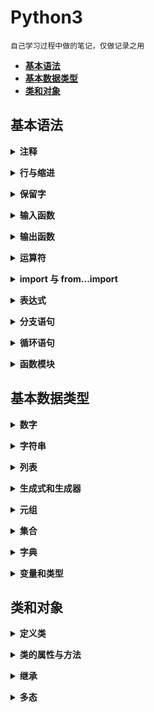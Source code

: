 # **Python3**
    自己学习过程中做的笔记，仅做记录之用

  - [**基本语法**](#基本语法)
  - [**基本数据类型**](#基本数据类型)
  - [**类和对象**](#类和对象)

## **基本语法**

<b><details><summary>注释</summary></b>

- **单行注释以 ` # ` 开头**

```python
# Here are the comments
```

- **多行注释以 三个单引号（` ''' `） 或 三个双引号（`""""`） 开头和结尾，但首尾使用的应该相同**

```python
'''
This is a mulyiline comment
used in Python
'''

"""
This is a mulyiline comment
used in Python
"""

```

</details>

<b><details><summary>行与缩进</summary></b>

- **空行**，函数之间或类的方法之间用空行分隔，表示一段新的代码的开始。类和函数入口之间也用一行空行分隔，以突出函数入口的开始。

- **缩进**，`python` 使用缩进来表示代码块，缩进的空格数是可变的，但是同一个代码块的语句必须包含相同的缩进空格数

```python
if True :
    print("True")
else :
    print("False")
```
- **多行语句**，`python` 中如果一行语句过长，可以用反斜杠 (\) 实现多行语句，在 '()' `[]` '{}'中的多行语句，不需要反斜杠 (\)
```python
print(" hello \
        world \
        !")
```
- **同一行显示多条语句**，`python` 可以同一行中使用多条语句，语句之间使用`;` 分割

</details>

<b><details><summary>保留字</summary></b>

- **`Python` 的标准库提供了一个 `keyword` 模块，可以输出当前版本的所有关键字**

```python
import keyword
keyword.kwlist

# 结果
['False', 'None', 'True', 'and', 'as', 'assert', 'async',
'await', 'break', 'class', 'continue', 'def', 'del', 'elif',
'else', 'except', 'finally', 'for', 'from', 'global', 'if',
'import', 'in', 'is', 'lambda', 'nonlocal', 'not', 'or',
'pass', 'raise', 'return', 'try', 'while', 'with', 'yield']
```
</details>

<b><details><summary>输入函数</summary></b>

- **input() 函数从控制台获得用户输入，获取的用户输入以字符串形式保存在<变量>中**

```python
# <变量> = input (<提示性文字>)
val  = input("please input")
```

</details>

<b><details><summary>输出函数</summary></b>

- **print() 用来输出字符信息，或以字符串形式输出变量**
- **print() 用 `%` 选择需要输出的变量**
- **print() 默认输出是换行的，如果要实现不换行需要在末尾加上 `end=""`**

```python
a = 5.2
print("a = %.2f"%a)
```

</details>

<b><details><summary>运算符</summary></b>

| 运算符                                                        | 描述                           |
| ------------------------------------------------------------ | ------------------------------|
| `[]` `[:]`                                                   | 下标，切片                      |
| `**`                                                         | 指数                           |
| `~` `+` `-`                                                  | 按位取反, 正负号                 |
| `*` `/` `%` `//`                                             | 乘，除，模，整除                 |
| `+` `-`                                                      | 加，减                         |
| `>>` `<<`                                                    | 右移，左移                     | 
| `&`                                                          | 按位与                         |
| `^` `\|`                                                     | 按位异或，按位或               |
| `<=` `<` `>` `>=`                                            | 小于等于，小于，大于，大于等于 |
| `==` `!=`                                                    | 等于，不等于                   |
| `is`  `is not`                                               | 身份运算符                     |
| `in` `not in`                                                | 成员运算符                     |
| `not` `or` `and`                                             | 逻辑运算符                     |
| `=``+=``-=``*=``/=``%=``//=``**=` `&=` `|=` `^=` `>>=` `<<=` | （复合）赋值运算符             |

</details>

<b><details><summary>import 与 from...import</summary></b>
- 在 `python` 中使用 `import` 或者 `from...import` 来导入相应的模块
- 将整个模块 `(somemodule)` 导入，格式为 `import somemodule` 
- 从某个模块中导入某个函数，格式为 `from somemodule import somefunction`
- 从某个模块中导入多个函数，格式为 `from somemodule import firstfunc, secondfunc, thirdfunc`
- 将某个模块中的全部函数导入，格式为 `from somemodule import *`
</details>

<b><details><summary>表达式</summary></b>

- **字符串操作**
    - 操作符 `+` 可以实现两个字符串的连接操作
    - 字符串可理解为字节序列，若长度为 `L`, 第一个字节索引为 `0` 或 `-L`，最后一个字节索引为 `L-1` 或 `-1`
    - 以区间形式获得字符串的子串，左闭右开
    ```python
    tIndex = "python"
    tIndex[4]
    #   'o'
    tIndex[-4]
    #   't'
    tIndex[1:-2]
    #   'yth'
    ```

- **赋值操作**
    - 普通赋值操作
    ```python
    f = 1
    ```

    - 同步赋值操作
    <变量 1>,...,<变量 N> = <表达式 1>,...<表达式 N>
    ```python
    # 交换两个数 x 和 y 的值
    # 普通         同步
    t = x    |
    x = y    |  x,y = y,x
    y = t    |

    ```

</details>

<b><details><summary>分支语句</summary></b>
```python
if <条件 1 成立> :
    <表达式 1>
elif <条件 2 成立> :
    <表达式 2>
......
else :
    <表达式 N>
```

</details>

<b><details><summary>循环语句</summary></b>

- **`while` 循环**
```python
# while <判断条件> :
#    <表达式>

# 循环执⾏行行三次 print counter = 0
counter = 0
while counter < 3 :
    print (count)
    counter += 1
# 运行结果
0
1
2
```

- **`while` 循环使用 else 语句**, 在 `while … else` 在条件语句为 `false` 时执行 `else` 的语句块，可以使用 `break` 来提前终止循环
```python

counter = 0
while counter < 3 :
    print("counter < 3")
    counter += 1
else :
    print("counter > 3")
    counter += 1
# 运行结果
counter < 3
counter > 3

```

- **`for` 循环**

```python
# for i in range (<计数值>) :
#    <表达式>

# 遍历字符串的每一个字符
a = "hello"
for c in a :
    print(c)
# 执行结果
h
e
l
o

# 遍历列表中的每一个元素
a = [1, 2, 3, 4]
for item in a :
    print(item)
# 执行结果
1
2
3
4

# 遍历字典中所有的 key-value
a = {'ip' : '127.0.0.1', 'port' : '80'}
for key in a :
    print(key, a[key])
# 执行结果
ip 127.0.0.1
port 80
```
- **`range` 函数**, 内建函数 `range` 能够生成一个数字组成的列表，方便进⾏ `for` 循环遍历，`range` 函数有三个参数。前两个参数分别表示了⼀个前闭后开的区间。第三个参数表示 `step`, 即每次迭代的步长
```python

# 遍历区间 [0, 5)
for i in range(5) :
    print(i)
# 运行结果
0
1
2
3
4

# 遍历区间 [0, 5), 也可以直接指定区间
for i in range(0, 5) :
    print(i)
# 运行结果
0
1
2
3
4

# 遍历区间 [0, 10) 中的偶数
for i in range(0, 10, 2) :
    print(i)
# 运行结果
0
2
4
6
8

# 也可以为负数， 遍历区间 [-10, -15)
for i in range(-10, -15, -1) :
    print(i)
# 运行结果
-10
-11
-12
-13
-14
```

</details>

<b><details><summary>函数模块</summary></b>

- **定义函数**
```python
# Python 中用 def 关键字来定义函数
def function() :
    print("function")
```
- **用模块管理函数**，`python` 中每个文件代表了一个模块(module)，在不同的模块中可以有同名的函数，在使用函数的时候通过 `import` 关键字导入指定的模块就可以区分到底要使用的是哪个模块中的 `foo` 函数
```python
# module1.py
def foo():
    print("module1.py")
# module2.py
def foo():
    print("module2.py")

# 不用导入时机的不同效果
# main.py
from module1 import foo
foo()   # module1.py
from module2 import foo
foo()   # module2.py

# main.py
from module1 import foo
from module2 import foo
foo()   #module2.py  调用的是最后导入的

# main.py
import module1 as m1 
import module2 as m2
m1.foo()    #module1.py
m2.foo()    #module2.py
```
- 如果导入的模块除了定义函数之外还中有可以执行代码，那么 `python` 解释器在导入这个模块时就会执行这些代码，事实上我们可能并不希望如此，因此如果在模块中编写了执行代码，最好是将这些执行代码放入如下所示的条件中，这样的话除非直接运行该模块， `if` 条件下的这些代码是不会执行的，因为只有直接执行的模块的名字才是 `__main__`
```python
# module.py
def foo():
    print("module")
# __name__ 是 python 中一个隐含的变量它代表了模块的名字
# 只有被 python 解释器直接执行的模块的名字才是 __main__
if __name__ == "__main__":
    print("__main__")

# test.py
import module
foo()   # 只会输出 “module”, 不会输出上面的 “__main__”
```
</details>

## **基本数据类型**

<b><details><summary>数字</summary></b>

- `python3` 支持 `int`，`float`，`bool`，`complex（复数）`
- 在 `python3` 中，只有一种整数类型 `int`，表示为长整型，没有 `python2` 中的 `long`
- 内置的 `type()` 函数可以查询变量所指的对象类型，还可以用 `isinstance()` 来判断。两者的区别：
  - `type()` 不会认为子类是一种父类类型
  - `isinstance()` 会认为子类是一种父类类型

```python
a, b, c, d = 32, 5.5, True, 4+3j
print(type(a), type(b), type(c), type(d))
# <class 'int'> <class 'float'> <class 'bool'> <class 'complex'>
print(isinstance(a, int))
print(isinstance(b, float))
print(isinstance(c, bool))
print(isinstance(d, complex))
# True
# True
# True
# True
class A :
    pass
class B(A) :
    pass
print(isinstance(A(), A))
# True
print(type(A()) == A)
# True
print(isinstance(B(), A))
# True
print(type(B()) == A)
# False
```
- 当指定一个值时， `Number` 对象就会被创建

```python
var1 = 1
var2 = 2.2
var3 = 3
```
- 可以使用 `del` 语句删除一些对象的引用，`del` 可以删除单个或多个对象

```python
del var1
del var2, var3
``` 

- 数值运算
  
```python
5 / 2     # 除法，得到一个浮点数
# 2.5
5 // 2    # 除法，得到一个整数
# 2
5 ** 2    # 乘方
# 25
```

- 注意
  - `python` 可以同时为多个变量赋值，如 `a, b = 1, 2`
  - 一个变量可以通过赋值指向不同类型的对象
  - 在混合运算时，`python` 会把整型转化为浮点数


</details>

<b><details><summary>字符串</summary></b>

- 单个或多个字符用单引号或者双引号包围起来，以三个双引号或者单引号开头的字符可以折行
```python
s1 = 'hello, world!'
s2 = "hello, world!"
s3 = """
hello,
world!
"""
s4 = '''
hello,
world!
'''
```
- 可以在字符串中使用 `\` 来表示转义
  - 要表示 `\` 需要写成 `\\`  
  - 要表示 `‘` 需要写成 `\'`
  - `\` 后面跟一个八进制或者十六进制数来表示字符
  - 可以跟 `Unicode` 字符编码来表示字符
  - 如果不希望字符串中的 `\` 表示转义，可以通过在字符串最前面加上字母 `r` 来说明

```python
s1 = "\'\\"
s2 = "\141\x63\u0065"
s3 = r"\'hello, world!"
```

- 可以使用 `+` 进行拼接，使用 `*` 运算符重复字符串的内容，使用 `in` 和 `not in` 来判断一个字符串是否包含另外一个字符串（成员运算），也可以用 `[]` 和 `[:]` 运算符从字符串取出某个字符或某些字符（切片运算）

```python
# 字符串切片格式
# 变量[头下标:尾下标] （左闭右开）
# 从后面索引 ：  -6  -5  -4  -3  -2  -1
# 从前面索引 ：   0   1   2   3   4   5 
#             +---+---+---+---+---+---+
#             | a | b | c | d | e | f |
#             +---+---+---+---+---+---+
# 从前面截取 ： :   1   2   3   4   5   :
# 从后面截取 ： :  -5  -4  -3  -2  -1   :

str = "abcdef"
print(str)
# abcdef
print(str[0:-1])
# abcde
print(str[str[2:]])
# cdef
print(str + "Test")
# abcdefTest
print(str * 2)
# abcdefabcdef
```
- 格式化输出字符串

```python
a, b = 2, 10
print("%d + %d = %d" % (a, b, a * b))

# 也可以用字符串提供的方法实现输出
print('{0} * {1} = {2}'.format(a, b, a * b))

# python3.6 以后可以直接在字符串前面加上 f 
print(f"{a} * {b} = {a * b}")
```

</details>

<b><details><summary>列表</summary></b>
- 列表可以完成大多数集合类的数据结构实现。列表中元素的类型可以不相同，它支持数字，字符串甚至可以包含列表（所谓嵌套）
- 列表是写在方括号 `[]` 之间、用逗号分隔开的元素列表
- 和字符串一样，列表同样可以被索引和截取，列表被截取后返回一个包含所需元素的新列表
- `python` 列表截取可以接收第三个参数，参数的作用是截取的步长

```python
# 定义
list1 = [1, 2, 3, 4, 5]

# * 代表元素的重复
list2 = ["M"] * 3 # ["M", "M", "M"]

# + 是列表连接运算符
list3 = ["abcd", "23", 333, 7.25]
list4 = ["M"] * 3
list5 = list3 + list4
# ['abcd', '23', 333, 7.25, 'M', 'M', 'M']

# 计算列表长度（元素个数）
len(list1)

# 通过enumerate函数处理列表之后再遍历可以同时获得元素索引和值
for index, elem in enumerate(list1):
    print(index, elem)

# 操作 list 中的元素
list1 = [1, 2, 3, 4, 5]

# 添加
list1.append(200)
list1.insert(1, 1200)

# 排序，直接在列表对象上排序
list1.sort(reverse=True)

# 排序，sorted 函数返回列表排序后的拷贝不会影响传入的列表
list2 = sorted(list1, reverse=True)

# 通过 key 关键字参数指定根据字符串长度进行排序而不是默认的字母表排序
list3 = sorted(list1, key=len)

# 截取
list1 = ["c", "h", "e", "l", "l", "o"]
print(list1[1 : 4 : 2])

```

</details>

<b><details><summary>生成式和生成器</summary></b>

```python
# 可以使用列表的生成式语法来创建列表
f = [x for x in range(1, 10)]
# [1, 2, 3, 4, 5, 6, 7, 8, 9] 

f = [x + y for x in "ABC" for y in "123"]
# ['A1', 'A2', 'A3', 'B1', 'B2', 'B3', 'C1', 'C2', 'C3']

# 用列表的生成表达式语法创建列表容器
# 用这种语法创建列表之后元素已经准备就绪所以需要耗费较多的内存空间
f = [x ** 2 for x in range(1, 10)]
print(sys.getsizeof(f))
print(f)

# 通过下面的代码创建一个生成器对象
# 通过生成器可以获取到数据但它不占用额外的空间存储数据
# 每次需要数据的时候就通过内部的运算得到数据(需要花费额外的时间)
f = (x ** 2 for x in range(1, 10))
print(sys.getsizeof(f))  # 相比生成式生成器不占用存储数据的空间
print(f)
for val in f:
    print(val)

# 使用 yield 将普通函数改造成生成器函数
# fib 是一个生成斐波那契数列的生成器
def fib(n):
    a, b = 0, 1
    for _ in range(n):
        a, b = b, a + b
        yield a

def main():
    for val in fib(20):
        print(val)

if __name__ == '__main__':
    main()
```
</details>

<b><details><summary>元组</summary></b>

- `python` 中的元组与列表类似也是一种容器数据类型，可以用一个变量（对象）来存储多个数据，不同之处在于元组的元素不能修改。顾名思义，我们把多个元素组合到一起就形成了一个元组，所以它和列表一样可以保存多条数据

- 特点：
  - 元组中的元素是无法修改的，事实上我们在项目中尤其是多线程环境（后面会讲到）中可能更喜欢使用的是那些不变对象（一方面因为对象状态不能修改，所以可以避免由此引起的不必要的程序错误，简单的说就是一个不变的对象要比可变的对象更加容易维护；另一方面因为没有任何一个线程能够修改不变对象的内部状态，一个不变对象自动就是线程安全的，这样就可以省掉处理同步化的开销。一个不变对象可以方便的被共享访问）。所以结论就是：如果不需要对元素进行添加、删除、修改的时候，可以考虑使用元组，当然如果一个方法要返回多个值，使用元组也是不错的选择
  - 元组在创建时间和占用的空间上面都优于列表。可以使用 `sys` 模块的`getsizeof` 函数来检查存储同样的元素的元组和列表各自占用了多少内存空间

- 元组也可以被索引和切片，方法一样
- 元组也可以使用 `+` 操作符进行拼接

```python
# 定义元组
t = ("h", "e", "l", "l", "o", 1, 2, True)
tup = (20,)   # 一个 Number 元素，需要在元素后面添加逗号

# 获取元组中元素
print(t[0])

# 遍历元组中元素
for member in t :
    print(member)

# 重新给元组赋值
t[0] = "111" # TypeError: 'tuple' object does not support item assignment


# 变量 t 重新引用了新的元组，原来的元组将会被垃圾回收
t = ("123")
t = ("hello", 3, False)

# 将元组转换为列表
l1 = list(t)

# 将列表转化为元组
l2 = ["apple", "banana"]
t2 = tuple(l2)
print(t2)
```
</details>

<b><details><summary>集合</summary></b>

- 集合 `（set）` 是由一个或数个形态各异的大小整体组成的，构成集合的事物或对象称作元素或是成员
- `python` 中的集合和数学上的集合是一致的，不允许有重复元素，而且可以进行交集、并集、差集等运算
- 可以使用大括号 `{}` 或者 `set()` 函数创建集合，注意：创建一个空集合必须用 `set()` 而不是 `{}`，因为 `{}` 是用来创建一个空字典

```python

# 创建集合
parame1 = {1, 2, 3, 4}
parame2 = set("hello, world")

# 创建集合的构造语法
set2 = set{range(1, 10)}
set3 = set{range(1, 0, 4, 3)}

# 创建集合的推导式语法
set4 = {num for num in range(1, 10) if num % 3 == 0 or num % 5 == 0}
# {9, 3, 5, 6}

# 向集合中添加删除元素
set4.add(4)
set4.update([2, 999])
set4.discard(5)
if 4 in set4 :
    set4.remove(4)
set4.pop()

# 集合的成员、交集、并集、差集等运算
set1 = {1, 2, 3, 4}
set1 = {3, 4, 5, 6}
print(set1 & set2)
# print(set1.intersection(set2))
print(set1 | set2)
# print(set1.union(set2))
print(set1 - set2)
# print(set1.difference(set2))
print(set1 ^ set2)
# print(set1.symmetric_difference(set2))
# 判断子集和超集
print(set2 <= set1)
# print(set2.issubset(set1))
print(set3 <= set1)
# print(set3.issubset(set1))
print(set1 >= set2)
# print(set1.issuperset(set2))
print(set1 >= set3)
# print(set1.issuperset(set3))
```
</details>

<b><details><summary>字典</summary></b>

- 字典是另一种可变容器模型，python中的字典跟我们生活中使用的字典是一样一样的，它可以存储任意类型对象，与列表、集合不同的是，字典的每个元素都是由一个键和一个值组成的“键值对”，键和值通过冒号分开

- 列表是有序的对象集合，字典是无序的对象集合。两者之间的区别在于：字典当中的元素是通过键来存取的，而不是通过偏移存取

- 字典是一种映射类型，字典用 `{}` 标识，它是一个无序的 `键(key) : 值(value)` 的集合

- 在同一个字典中，`键(key)` 必须是唯一的

```python

# 创建字典
scores = {"Name" : "Will", "Age" : 18}

# 创建字典的构造器语法
items1 = dict(A = "a", B = "b", C = True, D = 1)

# 通过zip函数将两个序列压缩成字典
items2 = dict(zip(['a', 'b', 'c'], '123'))
# {'a': '1', 'b': '2', 'c': '3'}

# 通过键可以获取字典中对应的值
print(scores["Name"])
# get方法也是通过键获取对应的值，但是 get 方法可以设置默认值，如果指定键的值不存在时，返回该默认值
print(scores.get("Name"))
print(scores.get("N", "Not Found"))

# 遍历字典
for key in scores : 
    print(f"{key} : {scores[key]}")

# 输出所有键
print(scores.keys())

# 输出所有值
print(scores.values())

# 更新字典中的元素
scores["Age"] = 20
scores.update(name = "M", Age = 20)

# 删除字典中的元素
scores.popitem()
scores.pop("Name", "Will")

# 清空字典
scores.clear()
```
</details>

<b><details><summary>变量和类型</summary></b>

- **类型转换**

  `int(x[,base])` : 将一个数值或字符串转换成整数，可以指定进制

  `complex(real[,imag])` : 创建一个复数

  `float(x)` : 将一个字符串转换成浮点数

  `chr(x)` : 将一个整数转换为一个字符

  `ord(x)` : 将一个字符转换为它的整数值

  `hex(x)` : 将一个整数转换为一个十六进制的字符串

  `oct(x)` : 将一个整数转换为一个八进制的字符串

  `str(x)` : 将指定的对象转换成字符串形式，可以指定编码

  `repr(x)` : 将对象 `x` 转换为表达式字符串

  `eval(str)` : 用来计算在字符串中的有效 `python` 表达式，并返回一个对象

  `tuple(s)/list(s)` : 将序列 `s` 转换为一个元组/列表

  `set(s)` : 转换为可变集合
  
  `dict(d)` : 创建一个字典，`d` 必须是一个 `(key, value)` 元组序列

  `frozenset(s)` : 转变为不可变集合

</details>

## **类和对象**

<b><details><summary>定义类</summary></b>

```python
# 格式
class ClassName :
    <statement-1>
    .
    .
    .
    <statement-N>

# 类的使用
class MyClass :
    i = 123
    def Print(self) :
        print(self.i)
x = MyClass()
x.Print()
```
- **类有一个名为 `__init__()` 的特殊方法(构造方法)，该方法在类实例化时会自动调用，`__init__()` 方法可以有参数，参数通过 `__init__()` 传递到类的实例化操作上**

```python
class MyClass :
    def __init__(self, ia, ib)
    self.a = ia
    self.b = ib 
x = MyClass(1, 2)
print(x.a, x.b)
```
- **`self` 代表类的实例，而非类**。类的方法与普通的函数只有一个特别的区别，那就是它们必须有一个额外的参数名称，按照惯例，它的名称是 `self`，`self` 不是 `python` 的关键字，可以换成别的

```python
class Test :
    def Print(self) :
        print(self)
        print(self.__class__)
t = Test()
t.Print()
# <__main__.Test object at 0x10e2224e0>
# <class '__main__.Test'>

# 从输出可以看出，self 代表的是类的实例，代表当前对象的地址，而 self.__class__ 指向类
```
</details>

<b><details><summary>类的属性与方法</summary></b>

- 在类的内部，使用 `def` 关键字来定义一个方法，与一般函数不同，类方法必须包含一个参数 `self` ，且为第一个参数，`self` 代表的是类的实例

```python
class people :
    name = ""
    age = 0
    # 私有属性，在类外无法直接进行访问
    __weight = 0
    # 定义构造方法
    def __init__(self, n, a, w) :
        self.name = n
        self.age = a
        self.__weight = w
    def Print(self) :
        print("name = %s ，age = %d" % (self.name, self.age))
p = people("M", 10, 15)
p.Print()
# 也可以通过给类发消息来调用对象方法但是要传入接收消息的对象作为参数
people.Print(p)
```

- `__private_attrs` ：两个下划线开头，声明该属性为私有，不能在类的外部被使用或直接访问。在类内部的方法中使用时 `self.__private_attrs`

- `__private_method` ：两个下划线开头，声明该方法为私有方法，只能在类的内部调用 ，不能在类的外部调用。在类的内部使用时 `self.__private_methods`

```python
class MyClass :
    __private_attrs = "__private_attrs"  # 私有
    public_attrs =  "__public_attrs"    # 公有
    def __private_print(self) :
        print("__private_print : %s" % self.__private_attrs)
    def public_print(self) :
        print("public_print : %s" % self.public_attrs)
    def PrintALL(self) :
        self.__private_print()
        self.public_print()
M = MyClass()
print(M.__private_attrs)
# Traceback (most recent call last):
# File "test.py", line 14, in <module>
#    print(M.__private_attrs)
# AttributeError: 'MyClass' object has no attribute '__private_attrs'
print(M.public_attrs)
# __public_attrs
M.__private_print()
# Traceback (most recent call last):
#  File "test.py", line 15, in <module>
#    M.__private_print()
# AttributeError: 'MyClass' object has no attribute '__private_print'
M.public_print()
# public_print : __public_attrs
M.PrintALL()
# __private_print : __private_attrs
# public_print : __public_attrs
```
- **类的专有方法**
  - `__init__` : 构造函数，在生成对象时调用
  - `__del__` : 析构函数，释放对象时使用
  - `__repr__` : 打印，转换
  - `__setitem__` : 按照索引赋值
  - `__getitem__` : 按照索引获取值
  - `__len__` : 获得长度
  - `__cmp__` : 比较运算
  - `__call__` : 函数调用
  - `__add__` : 加运算
  - `__sub__` : 减运算
  - `__mul__` : 乘运算
  - `__truediv__` : 除运算
  - `__mod__` : 求余运算
  - `__pow__` : 乘方

- **运算符重载**
```python
class Vector :
   def __init__(self, a, b) :
      self.a = a
      self.b = b
   def __str__(self) :
      return 'Vector (%d, %d)' % (self.a, self.b)
   def __add__(self,other) :
      return Vector(self.a + other.a, self.b + other.b)
v1 = Vector(2, 10)
v2 = Vector(5, -2)
print(v1 + v2)
# Vector (7, 8) 
```
- **`@property` 装饰器**，如果不设置 `setter` 方法，那么属性就是只读的 

```python
class Student(object) :
    @property
    def score(self) :
        return self._score
    @score.setter
    def score(self, value) :
        if not isinstance(value, int) :
            raise ValueError("Score must be an integar!")
        if value < 0 or value > 100 :
            raise ValueError("Score must between 0 ~ 100!")
        self._score = value
x = Student()
x.score = 60
print(x.score)
```

- **`__slots__` 魔法**，`python` 是一门动态语言，通常动态语言支持在程序运行时给对象绑定新的属性或方法，如果我们需要限定自定义类型的对象只能绑定某些属性，可以通过在类中定义 `__slots__` 变量来进行限定。要注意的是 `__slots__` 的限定只对当前类的对象生效，对子类并不起任何作用

```python
class Person(object):

    # 限定Person对象只能绑定_name和_gender属性
    __slots__ = ("_name", "_gender")

    def __init__(self, name):
        self._name = name

    @property
    def name(self):
        return self._name

def main():
    person = Person("M")
    person._gender = "男"
    person._age = 20

if __name__ == "__main__" :
    main()
# Traceback (most recent call last):
#  File "test.py", line 22, in <module>
#    main()
#  File "test.py", line 18, in main
#    person._age = 20
# AttributeError: 'Person' object has no attribute '_age'
```


- **静态方法**，静态方法属于类不属于对象
```python
class MyClass :
    @staticmethod
    def Print() :
        print("staticmethod")
MyClass.Print()
```

- **类方法**，类方法的第一个参数约定名为 `cls` ，它代表的是当前类相关的信息的对象（类本身也是一个对象，有的地方也称之为类的元数据对象），通过这个参数可以获取和类相关的信息并且可以创建出类的对象
```python
class MyClass :
    def __init__(self, a, b) :
        self._a = a
        self._b = b

    @classmethod
    def newObj(cls) :
        return cls(1, 2)

    def show(self) :
        print(self._a)
        print(self._b)
x = MyClass.newObj()
x.show()
```

</details>

<b><details><summary>继承</summary></b>

- **格式**

```python
class DerivedClassName(BaseClassName) :
    <statement-1>
    .
    .
    .
    <statement-2>
```

- `BaseClassName（示例中的基类名）` 必须与派生类定义在一个作用域内。除了类，还可以用表达式，基类定义在另一个模块中时这一点非常有用

- **多继承**

```python
class DerivedClassName(Base1, Base2, Base3):
    <statement-1>
    .
    .
    .
    <statement-N>
```

- 需要注意圆括号中父类的顺序，若是父类中有相同的方法名，而在子类使用时未指定，`python` 从左至右搜索 即方法在子类中未找到时，从左到右查找父类中是否包含方法

```python
class Base1 :
    def F(self) :
        print("Base1::F")
    def F1(self) :
        print("Base1::F1")
class Base2 :
    def F(self) :
        print("Base2::F")
    def F1(self) :
        print("Base2::F1")
    def F2(self) :
        print("Base2::F2")
class Derived1(Base1, Base2) :
    def F(self) :  # 重写 F 方法
        print("Derived1::F")
D = Derived1()
D.F()           # 调用的重写的函数
D.F1()          # 调用的括号中靠左的类的方法
D.F2()          # 从左至右查找
super(Derived1, D).F() # 用子类对象调用父类已被覆盖的方法
# Derived1::F
# Base1::F1
# Base2::F2
```
</details>


<b><details><summary>多态</summary></b>

- 将基类定义为抽象类，通过 `abc` 模块的 `ABCMeta` 元类和 `abstractmethod` 包装器

```python
from abc import ABCMeta, abstractmethod

class Base(object, metaclass = ABCMeta) :
    def __init__(self) :
        print("Base")

    @abstractmethod
    def Print(self) :
        pass
class Derived1(Base) :
    def __init__(self) :
        print("Derived1")
    def Print(self) :
        print("Derived1::Print")
class Derived2(Base) :
    def __init__(self) :
        print("Derived2")
    def Print(self) :
        print("Derived2::Print")
def main() :
    list1 = [Derived1(), Derived2()]
    for e in list1 :
        e.Print()
if __name__ == "__main__"
    main()
```

</details>